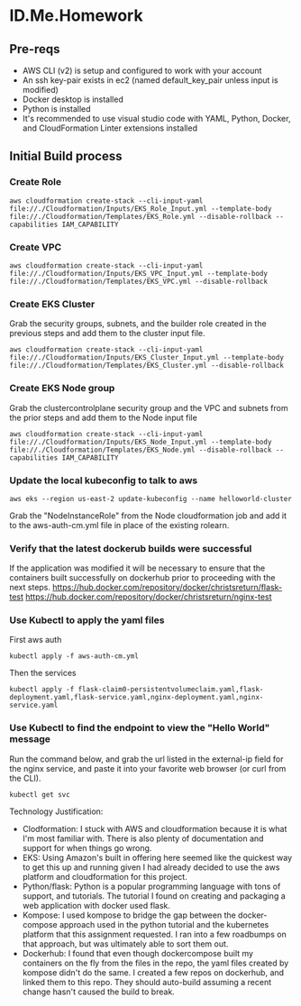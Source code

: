 # ID.Me.Homework

## Pre-reqs
* AWS CLI (v2) is setup and configured to work with your account
* An ssh key-pair exists in ec2 (named default_key_pair unless input is modified)
* Docker desktop is installed
* Python is installed
* It's recommended to use visual studio code with YAML, Python, Docker, and CloudFormation Linter extensions installed

## Initial Build process

### Create Role
```
aws cloudformation create-stack --cli-input-yaml file://./Cloudformation/Inputs/EKS_Role_Input.yml --template-body file://./Cloudformation/Templates/EKS_Role.yml --disable-rollback --capabilities IAM_CAPABILITY
```

### Create VPC
```
aws cloudformation create-stack --cli-input-yaml file://./Cloudformation/Inputs/EKS_VPC_Input.yml --template-body file://./Cloudformation/Templates/EKS_VPC.yml --disable-rollback
```

### Create EKS Cluster
Grab the security groups, subnets, and the builder role created in the previous steps and add them to the cluster input file.
```
aws cloudformation create-stack --cli-input-yaml file://./Cloudformation/Inputs/EKS_Cluster_Input.yml --template-body file://./Cloudformation/Templates/EKS_Cluster.yml --disable-rollback
```

### Create EKS Node group
Grab the clustercontrolplane security group and the VPC and subnets from the prior steps and add them to the Node input file
```
aws cloudformation create-stack --cli-input-yaml file://./Cloudformation/Inputs/EKS_Node_Input.yml --template-body file://./Cloudformation/Templates/EKS_Node.yml --disable-rollback --capabilities IAM_CAPABILITY
```

### Update the local kubeconfig to talk to aws
```
aws eks --region us-east-2 update-kubeconfig --name helloworld-cluster
```

Grab the "NodeInstanceRole" from the Node cloudformation job and add it to the aws-auth-cm.yml file in place of the existing rolearn.

### Verify that the latest dockerub builds were successful
If the application was modified it will be necessary to ensure that the containers built successfully on dockerhub prior to proceeding with the next steps.
https://hub.docker.com/repository/docker/christsreturn/flask-test
https://hub.docker.com/repository/docker/christsreturn/nginx-test

### Use Kubectl to apply the yaml files
First aws auth
```
kubectl apply -f aws-auth-cm.yml
```
Then the services
```
kubectl apply -f flask-claim0-persistentvolumeclaim.yaml,flask-deployment.yaml,flask-service.yaml,nginx-deployment.yaml,nginx-service.yaml
```

### Use Kubectl to find the endpoint to view the "Hello World" message
Run the command below, and grab the url listed in the external-ip field for the nginx service, and paste it into your favorite web browser (or curl from the CLI).
```
kubectl get svc
```

Technology Justification:
* Clodformation: I stuck with AWS and cloudformation because it is what I'm most familiar with. There is also plenty of documentation and support for when things go wrong. 
* EKS: Using Amazon's built in offering here seemed like the quickest way to get this up and running given I had already decided to use the aws platform and cloudformation for this project. 
* Python/flask: Python is a popular programming language with tons of support, and tutorials. The tutorial I found on creating and packaging a web application with docker used flask. 
* Kompose: I used kompose to bridge the gap between the docker-compose approach used in the python tutorial and the kubernetes platform that this assignment requested. I ran into a few roadbumps on that approach, but was ultimately able to sort them out. 
* Dockerhub: I found that even though dockercompose built my containers on the fly from the files in the repo, the yaml files created by kompose didn't do the same. I created a few repos on dockerhub, and linked them to this repo. They should auto-build assuming a recent change hasn't caused the build to break.